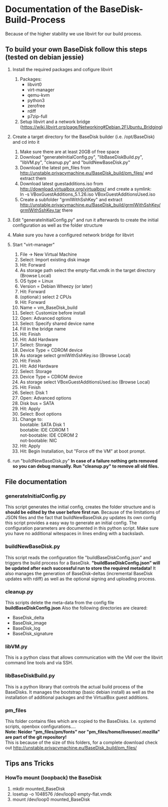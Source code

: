 # Documentation of the BaseDisk-Build-Process
Because of the higher stability we use libvirt for our build process.

## To build your own BaseDisk follow this steps (tested on debian jessie)

1. Install the required packages and cofigure libvirt
    1. Packages:
        * libvirt0
        * virt-manager
        * qemu-kvm
        * python3
        * zerofree
        * rdiff
        * p7zip-full
    2. Setup libvirt and a network bridge (https://wiki.libvirt.org/page/Networking#Debian.2FUbuntu_Bridging)


2. Create a target directory for the BaseDisk builder (i.e. /opt/BaseDisk) and cd into it
    1. Make sure there are at least 20GB of free space
    2. Download "generateInitialConfig.py", "libBaseDiskBuild.py", "libVM.py", "cleanup.py" and "buildNewBaseDisk.py"
    3. Download the latest pm_files from http://unstable.privacymachine.eu/BaseDisk_build/pm_files/ and extract them
    4. Download latest guestadditions.iso from http://download.virtualbox.org/virtualbox/ and create a symlink:  
         ln -s VBoxGuestAdditions_5.1.26.iso VBoxGuestAdditionsUsed.iso
    5. Create a subfolder "grmlWithSshKey" and extract http://unstable.privacymachine.eu/BaseDisk_build/grmlWithSshKey/grmlWithSshKey.tar there

3. Edit "generateInitialConfig.py" and run it afterwards to create the initial configuration as well as the folder structure

4. Make sure you have a configured network bridge for libvirt 

5. Start "virt-manager"  
    1. File -> New Virtual Machine
    2. Select: Import existing disk image
    3. Hit: Forward
    4. As storage path select the empty-flat.vmdk in the target directory (Browse Local)
    5. OS type = Linux
    6. Version = Debian Wheezy (or later)
    7. Hit: Forward
    8. (optional:) select 2 CPUs
    9. Hit: Forward
    10. Name = vm_BaseDisk_build
    11. Select: Customize before install
    12. Open: Advanced options
    13. Select: Specify shared device name 
    14. Fill in the bridge name
    15. Hit: Finish
    16. Hit: Add Hardware
    17. Select: Storage
    18. Device Type = CDROM device
    19. As storage select grmlWithSshKey.iso (Browse Local)
    20. Hit: Finish
    16. Hit: Add Hardware
    17. Select: Storage
    18. Device Type = CDROM device
    19. As storage select VBoxGuestAdditionsUsed.iso (Browse Local)
    20. Hit: Finish   
    21. Select: Disk 1
    22. Open: Advanced options
    23. Disk bus = SATA
    24. Hit: Apply
    25. Select: Boot options
    26. Change to:  
        bootable: SATA Disk 1  
        bootable: IDE CDROM 1  
        not-bootable: IDE CDROM 2  
        not-bootable: NIC  
    27. Hit: Apply
    28. Hit: Begin Installation, but "Force off the VM" at boot prompt.

6. run "buildNewBaseDisk.py"
**In case of a failure nothing gets removed so you can debug manually. Run "cleanup.py" to remove all old files.**
   

## File documentation

### generateInitialConfig.py
This script generates the initial config, creates the folder structure and is **should be edited by the user before first run**. Because of the limitations of JSON files and the fact that buildNewBaseDisk.py updates its own config this script provides a easy way to generate an initial config. The configuration parameters are documented in this python script. Make sure you have no additional witespaces in lines ending with a backslash.

### buildNewBaseDisk.py
This script reads the configuration file "buildBaseDiskConfig.json" and triggers the build process for a BaseDisk.
**"buildBaseDiskConfig.json" will be updated after each successful run to store the required metadata!**
It also manages the generation of BaseDisk-deltas (incremental BaseDisk updates with rdiff) as well as the optional signing and uploading process.

### cleanup.py
This scripts delete the meta-data from the config file **buildBaseDiskConfig.json**
Also the following directories are cleared:
* BaseDisk_delta
* BaseDisk_image
* BaseDisk_log
* BaseDisk_signature
  
### libVM.py
This is a python class that allows communication with the VM over the libvirt command line tools and via SSH.

### libBaseDiskBuild.py
This is a python library that controls the actual build process of the BaseDisks. It manages the bootstrap (basic debian install) as well as the installation of additional packages and the VirtualBox guest additions.

### pm_files
This folder contains files which are copied to the BaseDisks. I.e. systemd scripts, openbox configurations....  
**Note: Neider "pm_files/pm/fonts" nor "pm_files/home/liveuser/.mozilla" are part of the git repository!**  
This is because of the size of this folders, for a complete download check out http://unstable.privacymachine.eu/BaseDisk_build/pm_files/


## Tips ans Tricks

### HowTo mount (loopback) the BaseDisk

1. mkdir mounted_BaseDisk  
2. losetup -o 1048576 /dev/loop0 empty-flat.vmdk  
3. mount /dev/loop0 mounted_BaseDisk  

